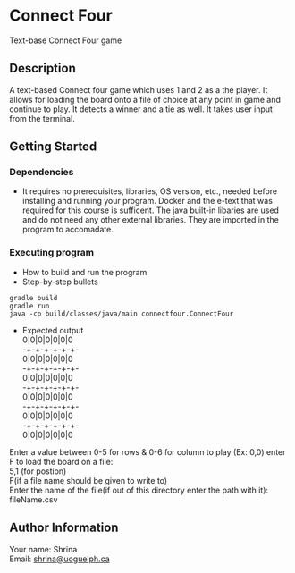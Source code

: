# Connect Four
Text-base Connect Four game

## Description

A text-based Connect four game which uses 1 and 2 as a the player. It allows for loading the board onto a file of choice at any point in game and continue to play. It detects a winner and a tie as well. It takes user input from the terminal.

## Getting Started
### Dependencies

* It requires no prerequisites, libraries, OS version, etc., needed before installing and running your program. Docker and the e-text that was required for this course is sufficent. The java built-in libaries are used and do not need any other external libraries. They are imported in the program to accomadate. 

### Executing program

* How to build and run the program
* Step-by-step bullets
```
gradle build 
gradle run 
java -cp build/classes/java/main connectfour.ConnectFour
```
* Expected output<br />
0|0|0|0|0|0|0<br />
-+-+-+-+-+-+-<br />
0|0|0|0|0|0|0<br />
-+-+-+-+-+-+-<br />
0|0|0|0|0|0|0<br />
-+-+-+-+-+-+-<br />
0|0|0|0|0|0|0<br />
-+-+-+-+-+-+-<br />
0|0|0|0|0|0|0<br />
-+-+-+-+-+-+-<br />
0|0|0|0|0|0|0<br />

Enter a value between 0-5 for rows & 0-6 for column to play (Ex: 0,0) enter F to load the board on a file:<br />
5,1 (for postion)<br />
F(if a file name should be given to write to)<br />
Enter the name of the file(if out of this directory enter the path with it):<br />
fileName.csv<br />

## Author Information

Your name: Shrina<br />
Email: shrina@uoguelph.ca





